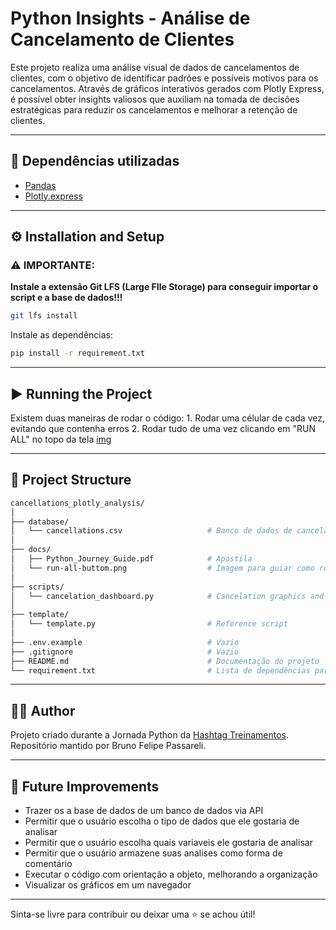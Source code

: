 # Python Insights - Análise de Cancelamento de Clientes

Este projeto realiza uma análise visual de dados de cancelamentos de clientes, com o objetivo de identificar padrões e possíveis motivos para os cancelamentos. Através de gráficos interativos gerados com Plotly Express, é possível obter insights valiosos que auxiliam na tomada de decisões estratégicas para reduzir os cancelamentos e melhorar a retenção de clientes.

---

## 📌 Dependências utilizadas

- [Pandas](https://pandas.pydata.org/)
- [Plotly.express](https://plotly.com/python/plotly-express/)

---

## ⚙️ Installation and Setup

### ⚠️ IMPORTANTE:

**Instale a extensão Git LFS (Large FIle Storage) para conseguir importar o script e a base de dados!!!**

```bash
git lfs install
```

Instale as dependências:

```bash
pip install -r requirement.txt
```

---

## ▶️ Running the Project

Existem duas maneiras de rodar o código:
    1. Rodar uma célular de cada vez, evitando que contenha erros 
    2. Rodar tudo de uma vez clicando em "RUN ALL" no topo da tela
    [img](./Docs/run-all-buttom.png)

---

## 📁 Project Structure

``` bash
cancellations_plotly_analysis/
│
├── database/
│   └── cancellations.csv                   # Banco de dados de cancelamento completo
│
├── docs/
│   ├── Python_Journey_Guide.pdf            # Apostila
│   └── run-all-buttom.png                  # Imagem para guiar como rodar todo código
│
├── scripts/
│   └── cancelation_dashboard.py            # Cancelation graphics and insights script
│
├── template/
│   └── template.py                         # Reference script
│
├── .env.example                            # Vazio
├── .gitignore                              # Vazio
├── README.md                               # Documentação do projeto
└── requirement.txt                         # Lista de dependências para serem instaladas

```

---

## 🙋‍♂️ Author
Projeto criado durante a Jornada Python da [Hashtag Treinamentos](https://portalhashtag.com/). Repositório mantido por Bruno Felipe Passareli.

---

## 🧠 Future Improvements

- Trazer os a base de dados de um banco de dados via API
- Permitir que o usuário escolha o tipo de dados que ele gostaria de analisar
- Permitir que o usuário escolha quais variaveis ele gostaria de analisar
- Permitir que o usuário armazene suas analises como forma de comentário
- Executar o código com orientação a objeto, melhorando a organização
- Visualizar os gráficos em um navegador

---

Sinta-se livre para contribuir ou deixar uma ⭐ se achou útil!